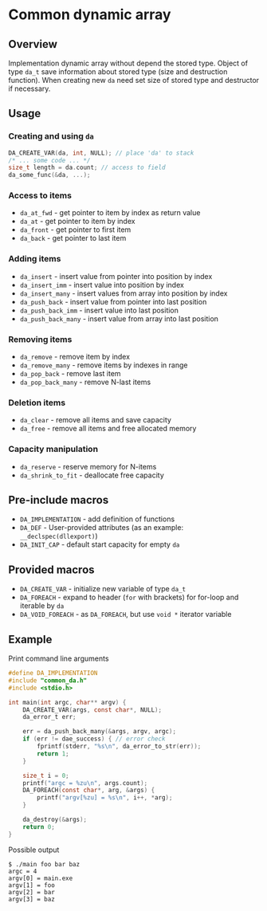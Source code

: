 # Common dynamic array

## Overview

Implementation dynamic array without depend the stored type. Object of type `da_t` save information about stored type (size and destruction function). When creating new `da` need set size of stored type and destructor if necessary.

## Usage

### Creating and using `da`

``` c
DA_CREATE_VAR(da, int, NULL); // place 'da' to stack
/* ... some code ... */
size_t length = da.count; // access to field
da_some_func(&da, ...); 
```

### Access to items

- `da_at_fwd` - get pointer to item by index as return value
- `da_at` - get pointer to item by index
- `da_front` - get pointer to first item
- `da_back` - get pointer to last item

### Adding items

- `da_insert` - insert value from pointer into position by index
- `da_insert_imm` - insert value into position by index
- `da_insert_many` - insert values from array into position by index
- `da_push_back` - insert value from pointer into last position
- `da_push_back_imm` - insert value into last position
- `da_push_back_many` - insert value from array into last position

### Removing items

- `da_remove` - remove item by index
- `da_remove_many` - remove items by indexes in range
- `da_pop_back` - remove last item
- `da_pop_back_many` - remove N-last items

### Deletion items

- `da_clear` - remove all items and save capacity
- `da_free` - remove all items and free allocated memory

### Capacity manipulation

- `da_reserve` - reserve memory for N-items
- `da_shrink_to_fit` - deallocate free capacity

## Pre-include macros

- `DA_IMPLEMENTATION` - add definition of functions
- `DA_DEF` - User-provided attributes (as an example: `__declspec(dllexport)`)
- `DA_INIT_CAP` - default start capacity for empty `da`

## Provided macros

- `DA_CREATE_VAR` - initialize new variable of type `da_t`
- `DA_FOREACH` - expand to header (`for` with brackets) for for-loop and iterable by `da`
- `DA_VOID_FOREACH` - as `DA_FOREACH`, but use `void *` iterator variable

## Example

Print command line arguments

``` c
#define DA_IMPLEMENTATION
#include "common_da.h"
#include <stdio.h>

int main(int argc, char** argv) {
    DA_CREATE_VAR(args, const char*, NULL);
    da_error_t err;

    err = da_push_back_many(&args, argv, argc);
    if (err != dae_success) { // error check
        fprintf(stderr, "%s\n", da_error_to_str(err));
        return 1;
    }

    size_t i = 0;
    printf("argc = %zu\n", args.count);
    DA_FOREACH(const char*, arg, &args) {
        printf("argv[%zu] = %s\n", i++, *arg);
    }

    da_destroy(&args);
    return 0;
}
```

Possible output
``` console
$ ./main foo bar baz
argc = 4
argv[0] = main.exe
argv[1] = foo
argv[2] = bar
argv[3] = baz
```
